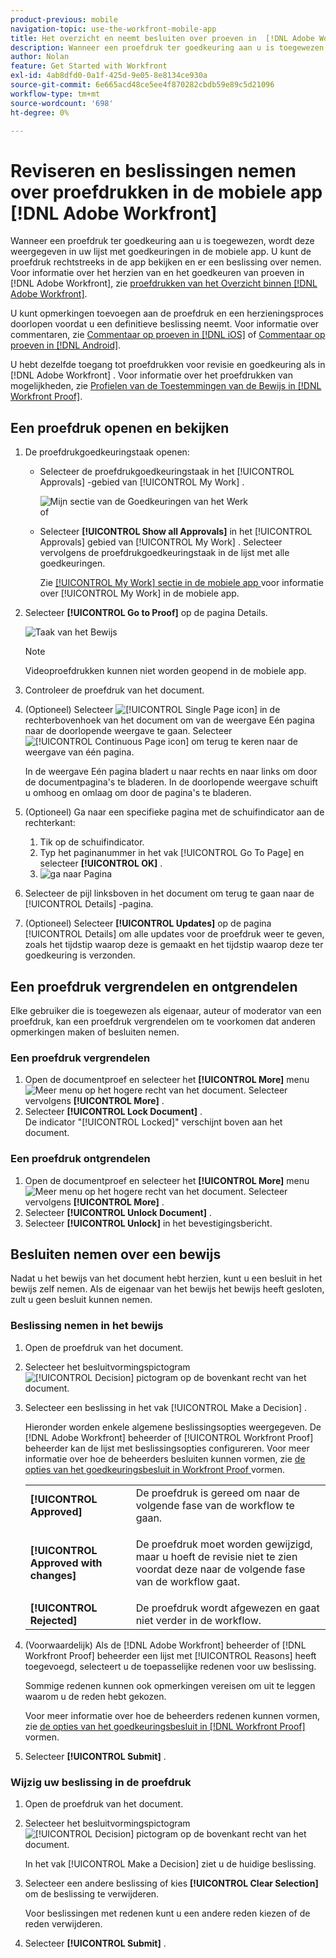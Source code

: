 ```yaml
---
product-previous: mobile
navigation-topic: use-the-workfront-mobile-app
title: Het overzicht en neemt besluiten over proeven in  [!DNL Adobe Workfront]  mobiele app
description: Wanneer een proefdruk ter goedkeuring aan u is toegewezen, wordt deze weergegeven in uw lijst met goedkeuringen in de mobiele app. U kunt de proefdruk rechtstreeks in de app bekijken en er een beslissing over nemen.
author: Nolan
feature: Get Started with Workfront
exl-id: 4ab8dfd0-0a1f-425d-9e05-8e8134ce930a
source-git-commit: 6e665acd48ce5ee4f870282cbdb59e89c5d21096
workflow-type: tm+mt
source-wordcount: '698'
ht-degree: 0%

---
```


# Reviseren en beslissingen nemen over proefdrukken in de mobiele app [!DNL Adobe Workfront]

Wanneer een proefdruk ter goedkeuring aan u is toegewezen, wordt deze weergegeven in uw lijst met goedkeuringen in de mobiele app. U kunt de proefdruk rechtstreeks in de app bekijken en er een beslissing over nemen. Voor informatie over het herzien van en het goedkeuren van proeven in [!DNL Adobe Workfront], zie [ proefdrukken van het Overzicht binnen  [!DNL Adobe Workfront]](../../../review-and-approve-work/proofing/reviewing-proofs-within-workfront/review-proofs-in-wf.md).

U kunt opmerkingen toevoegen aan de proefdruk en een herzieningsproces doorlopen voordat u een definitieve beslissing neemt. Voor informatie over commentaren, zie [ Commentaar op proeven in  [!DNL iOS]](../../../workfront-basics/mobile-apps/using-the-workfront-mobile-app/comment-on-proofs-ios.md) of [ Commentaar op proeven in  [!DNL Android]](../../../workfront-basics/mobile-apps/using-the-workfront-mobile-app/comment-on-proofs-android.md).

U hebt dezelfde toegang tot proefdrukken voor revisie en goedkeuring als in [!DNL Adobe Workfront] . Voor informatie over het proefdrukken van mogelijkheden, zie [ Profielen van de Toestemmingen van de Bewijs in  [!DNL Workfront Proof]](../../../workfront-proof/wp-acct-admin/account-settings/proof-perm-profiles-in-wp.md).

## Een proefdruk openen en bekijken

1. De proefdrukgoedkeuringstaak openen:

   * Selecteer de proefdrukgoedkeuringstaak in het [!UICONTROL Approvals] -gebied van [!UICONTROL My Work] .

     ![ Mijn sectie van de Goedkeuringen van het Werk ](assets/mobile-mywork-approvals-338x482.png)\
      of

   * Selecteer **[!UICONTROL Show all Approvals]** in het [!UICONTROL Approvals] gebied van [!UICONTROL My Work] . Selecteer vervolgens de proefdrukgoedkeuringstaak in de lijst met alle goedkeuringen.

     Zie [[!UICONTROL My Work] sectie in de mobiele app ](../../../workfront-basics/mobile-apps/using-the-workfront-mobile-app/my-work-section-mobile.md) voor informatie over [!UICONTROL My Work] in de mobiele app.

1. Selecteer **[!UICONTROL Go to Proof]** op de pagina Details.

   ![ Taak van het Bewijs ](assets/mobile-prooftask1-338x516.png)

   >[!NOTE]
   >
   >Videoproefdrukken kunnen niet worden geopend in de mobiele app.

1. Controleer de proefdruk van het document.
1. (Optioneel) Selecteer ![[!UICONTROL Single Page icon]](assets/mobile-proofpagingicon1-25x36.png) in de rechterbovenhoek van het document om van de weergave Eén pagina naar de doorlopende weergave te gaan. Selecteer ![[!UICONTROL Continuous Page icon]](assets/mobile-proofpagingicon2-25x25.png) om terug te keren naar de weergave van één pagina.

   In de weergave Eén pagina bladert u naar rechts en naar links om door de documentpagina&#39;s te bladeren. In de doorlopende weergave schuift u omhoog en omlaag om door de pagina&#39;s te bladeren.

1. (Optioneel) Ga naar een specifieke pagina met de schuifindicator aan de rechterkant:

   1. Tik op de schuifindicator.
   1. Typ het paginanummer in het vak [!UICONTROL Go To Page] en selecteer **[!UICONTROL OK]** .
   1. ![ ga naar Pagina ](assets/mobile-gotopage-350x224.png)

1. Selecteer de pijl linksboven in het document om terug te gaan naar de [!UICONTROL Details] -pagina.
1. (Optioneel) Selecteer **[!UICONTROL Updates]** op de pagina [!UICONTROL Details] om alle updates voor de proefdruk weer te geven, zoals het tijdstip waarop deze is gemaakt en het tijdstip waarop deze ter goedkeuring is verzonden.

## Een proefdruk vergrendelen en ontgrendelen

Elke gebruiker die is toegewezen als eigenaar, auteur of moderator van een proefdruk, kan een proefdruk vergrendelen om te voorkomen dat anderen opmerkingen maken of besluiten nemen.

### Een proefdruk vergrendelen

1. Open de documentproef en selecteer het **[!UICONTROL More]** menu ![ Meer menu ](assets/mobile-verticalmoremenu-20x33.png) op het hogere recht van het document. Selecteer vervolgens **[!UICONTROL More]** .
1. Selecteer **[!UICONTROL Lock Document]** .\
   De indicator &quot;[!UICONTROL Locked]&quot; verschijnt boven aan het document.

### Een proefdruk ontgrendelen

1. Open de documentproef en selecteer het **[!UICONTROL More]** menu ![ Meer menu ](assets/mobile-verticalmoremenu-20x33.png) op het hogere recht van het document. Selecteer vervolgens **[!UICONTROL More]** .
1. Selecteer **[!UICONTROL Unlock Document]** .
1. Selecteer **[!UICONTROL Unlock]** in het bevestigingsbericht.

## Besluiten nemen over een bewijs

Nadat u het bewijs van het document hebt herzien, kunt u een besluit in het bewijs zelf nemen. Als de eigenaar van het bewijs het bewijs heeft gesloten, zult u geen besluit kunnen nemen.

### Beslissing nemen in het bewijs

1. Open de proefdruk van het document.
1. Selecteer het besluitvormingspictogram ![[!UICONTROL Decision] pictogram ](assets/mobile-proofcheckmarkdecisionicon-30x30.png) op de bovenkant recht van het document.
1. Selecteer een beslissing in het vak [!UICONTROL Make a Decision] .

   Hieronder worden enkele algemene beslissingsopties weergegeven. De [!DNL Adobe Workfront] beheerder of [!UICONTROL Workfront Proof] beheerder kan de lijst met beslissingsopties configureren. Voor meer informatie over hoe de beheerders besluiten kunnen vormen, zie [ de opties van het goedkeuringsbesluit in Workfront Proof ](../../../workfront-proof/wp-acct-admin/account-settings/configure-approval-decision-in-wp.md) vormen.

   <table style="table-layout:auto"> 
    <col> 
    <col> 
    <tbody> 
     <tr> 
      <td role="rowheader"><strong>[!UICONTROL Approved]</strong></td> 
      <td>De proefdruk is gereed om naar de volgende fase van de workflow te gaan.</td> 
     </tr> 
     <tr> 
      <td role="rowheader"><strong>[!UICONTROL Approved with changes]</strong></td> 
      <td> <p>De proefdruk moet worden gewijzigd, maar u hoeft de revisie niet te zien voordat deze naar de volgende fase van de workflow gaat.</p> </td> 
     </tr> 
     <tr> 
      <td role="rowheader"><strong>[!UICONTROL Rejected]</strong></td> 
      <td>De proefdruk wordt afgewezen en gaat niet verder in de workflow.</td> 
     </tr> 
    </tbody> 
   </table>

1. (Voorwaardelijk) Als de [!DNL Adobe Workfront] beheerder of [!DNL Workfront Proof] beheerder een lijst met [!UICONTROL Reasons] heeft toegevoegd, selecteert u de toepasselijke redenen voor uw beslissing.

   Sommige redenen kunnen ook opmerkingen vereisen om uit te leggen waarom u de reden hebt gekozen.

   Voor meer informatie over hoe de beheerders redenen kunnen vormen, zie [ de opties van het goedkeuringsbesluit in  [!DNL Workfront Proof]](../../../workfront-proof/wp-acct-admin/account-settings/configure-approval-decision-in-wp.md) vormen.

1. Selecteer **[!UICONTROL Submit]** .

### Wijzig uw beslissing in de proefdruk

1. Open de proefdruk van het document.
1. Selecteer het besluitvormingspictogram ![[!UICONTROL Decision] pictogram ](assets/mobile-proofcheckmarkdecisionicon-30x30.png) op de bovenkant recht van het document.

   In het vak [!UICONTROL Make a Decision] ziet u de huidige beslissing.

1. Selecteer een andere beslissing of kies **[!UICONTROL Clear Selection]** om de beslissing te verwijderen.

   Voor beslissingen met redenen kunt u een andere reden kiezen of de reden verwijderen.

1. Selecteer **[!UICONTROL Submit]** .
